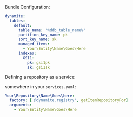Bundle Configuration:

```yaml
dynamite:
  tables:
    default:
      table_name: '%ddb_table_name%'
      partition_key_name: pk
      sort_key_name: sk
      managed_items:
        - Your\Entity\Name\Goes\Here
      indexes:
        GSI1:
          pk: gsi1pk
          sk: gsi1sk
```

Defining a repository as a service:

somewhere in your `services.yaml`:

```yaml
Your\Repository\Name\Goes\here:
  factory: ['@dynamite.registry', getItemRepositoryFor]
  arguments:
    - Your\Entity\Name\Goes\Here
```